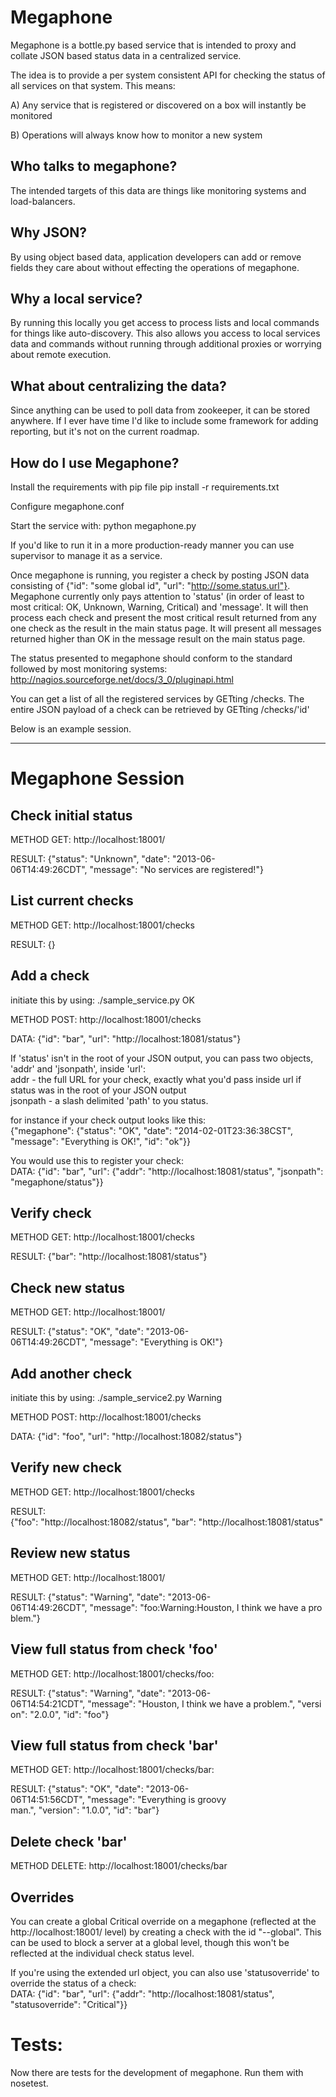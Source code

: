 Megaphone
=========

Megaphone is a bottle.py based service that is intended to proxy and collate JSON based status data in a centralized service.

The idea is to provide a per system consistent API for checking the status of all services on that system. This means:

A) Any service that is registered or discovered on a box will instantly be monitored

B) Operations will always know how to monitor a new system

## Who talks to megaphone?

The intended targets of this data are things like monitoring systems and load-balancers. 

## Why JSON?

By using object based data, application developers can add or remove fields they care about without effecting the operations of megaphone.

## Why a local service?

By running this locally you get access to process lists and local commands for things like auto-discovery. This also allows you access to local services data and commands without running through additional proxies or worrying about remote execution.

## What about centralizing the data?

Since anything can be used to poll data from zookeeper, it can be stored anywhere. If I ever have time I'd like to include some framework for adding reporting, but it's not on the current roadmap.

## How do I use Megaphone?
Install the requirements with pip file
 pip install -r requirements.txt

Configure megaphone.conf

Start the service with:
 python megaphone.py 

If you'd like to run it in a more production-ready manner you can use supervisor to manage it as a service.

Once megaphone is running, you register a check by posting JSON data consisting of {"id": "some global id", "url": "http://some.status.url"}. Megaphone currently only pays attention to 'status' (in order of least to most critical: OK, Unknown, Warning, Critical) and 'message'. It will then process each check and present the most critical result returned from any one check as the result in the main status page. It will present all messages returned higher than OK in the message result on the main status page.

The status presented to megaphone should conform to the standard followed by most monitoring systems: http://nagios.sourceforge.net/docs/3_0/pluginapi.html

You can get a list of all the registered services by GETting /checks. The entire JSON payload of a check can be retrieved by GETting /checks/'id'

Below is an example session.

----------------------------------

# Megaphone Session

## Check initial status

METHOD GET: http://localhost:18001/

RESULT: {"status": "Unknown", "date": "2013-06-06T14:49:26CDT", "message": "No services are registered!"}

## List current checks

METHOD GET: http://localhost:18001/checks

RESULT: {}

## Add a check

initiate this by using: ./sample_service.py OK

METHOD POST: http://localhost:18001/checks

DATA: {"id": "bar", "url": "http://localhost:18081/status"}

If 'status' isn't in the root of your JSON output, you can pass two objects, 'addr' and 'jsonpath', inside 'url':<br>
addr - the full URL for your check, exactly what you'd pass inside url if status was in the root of your JSON output<br>
jsonpath - a slash delimited 'path' to you status. 

for instance if your check output looks like this:<br>
{"megaphone": {"status": "OK", "date": "2014-02-01T23:36:38CST", "message": "Everything is OK!", "id": "ok"}}

You would use this to register your check:<br>
DATA: {"id": "bar", "url": {"addr": "http://localhost:18081/status", "jsonpath": "megaphone/status"}}

## Verify check

METHOD GET: http://localhost:18001/checks

RESULT: {"bar": "http://localhost:18081/status"}

## Check new status

METHOD GET: http://localhost:18001/

RESULT: {"status": "OK", "date": "2013-06-06T14:49:26CDT", "message": "Everything is OK!"}

## Add another check

initiate this by using: ./sample_service2.py Warning

METHOD POST: http://localhost:18001/checks

DATA: {"id": "foo", "url": "http://localhost:18082/status"}

## Verify new check

METHOD GET: http://localhost:18001/checks

RESULT: {"foo": "http://localhost:18082/status", "bar": "http://localhost:18081/status"

## Review new status

METHOD GET: http://localhost:18001/

RESULT: {"status": "Warning", "date": "2013-06-06T14:49:26CDT", "message": "foo:Warning:Houston, I think we have a problem."}

## View full status from check 'foo'

METHOD GET: http://localhost:18001/checks/foo:

RESULT: {"status": "Warning", "date": "2013-06-06T14:54:21CDT", "message": "Houston, I think we have a problem.", "version": "2.0.0", "id": "foo"}

## View full status from check 'bar'

METHOD GET: http://localhost:18001/checks/bar:

RESULT: {"status": "OK", "date": "2013-06-06T14:51:56CDT", "message": "Everything is groovy man.", "version": "1.0.0", "id": "bar"}

## Delete check 'bar'

METHOD DELETE: http://localhost:18001/checks/bar

## Overrides

You can create a global Critical override on a megaphone (reflected at the http://localhost:18001/ level) by creating a check with the id "--global". This can be used to block a server at a global level, though this won't be reflected at the individual check status level. 

If you're using the extended url object, you can also use 'statusoverride' to override the status of a check:<br>
DATA: {"id": "bar", "url": {"addr": "http://localhost:18081/status", "statusoverride": "Critical"}}

# Tests:

Now there are tests for the development of megaphone. Run them with nosetest.
